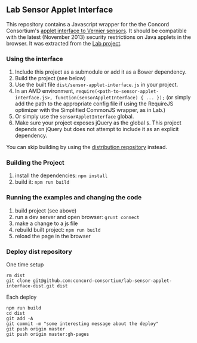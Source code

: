 ## Lab Sensor Applet Interface

This repository contains a Javascript wrapper for the the Concord Consortium's
[applet interface to Vernier sensors](https://github.com/concord-consortium/sensor-applets).
It should be compatible with the latest (November 2013) security restrictions on Java applets in the browser.
It was extracted from the [Lab project](http://github.com/concord-consortium/lab).

### Using the interface

1. Include this project as a submodule or add it as a Bower dependency.
2. Build the project (see below)
3. Use the built file `dist/sensor-applet-interface.js` in your project.
4. In an AMD environment,
 `require(<path-to-sensor-applet-interface.js>, function(sensorAppletInterface) { ... });` (or simply add the path to the appropriate config file if using the RequireJS optimizer with the Simplified CommonJS wrapper, as in Lab.)
5. Or simply use the `sensorAppletInterface` global.
6. Make sure your project exposes jQuery as the global `$`. This project depends on jQuery but does not attempt to include it as an explicit dependency.

You can skip building by using the [distribution
repository](http://github.com/concord-consortium/lab-sensor-applet-interface-dist) instead.

### Building the Project

1. install the dependencies: `npm install`
2. build it: `npm run build`

### Running the examples and changing the code

1. build project (see above)
2. run a dev server and open browser: `grunt connect`
3. make a change to a js file
4. rebuild built project: `npm run build`
5. reload the page in the browser

### Deploy dist repository

One time setup

    rm dist
    git clone git@github.com:concord-consortium/lab-sensor-applet-interface-dist.git dist

Each deploy

    npm run build
    cd dist
    git add -A
    git commit -m "some interesting message about the deploy"
    git push origin master
    git push origin master:gh-pages